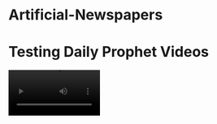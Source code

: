 # Artificial-Newspapers

# Testing Daily Prophet Videos
<video src='https://github.com/mufratkarim/Artificial-Newspapers/blob/main/Daily%20Prophet/daily-prophet.mp4)https://github.com/mufratkarim/Artificial-Newspapers/blob/main/Daily%20Prophet/daily-prophet.mp4' width=180/>
